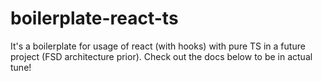 # boilerplate-react-ts
It's a boilerplate for usage of react (with hooks) with pure TS in a future project (FSD architecture prior). Check out the docs below to be in actual tune!

